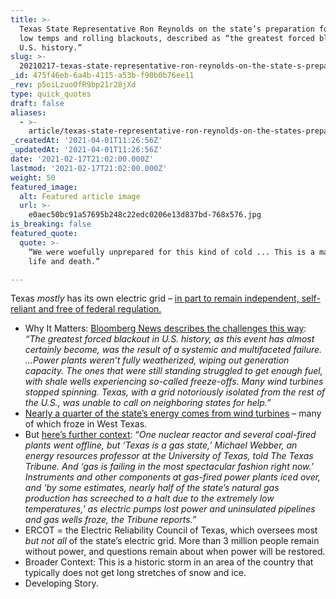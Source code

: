 ```yaml
---
title: >-
  Texas State Representative Ron Reynolds on the state’s preparation for record
  low temps and rolling blackouts, described as “the greatest forced blackout in
  U.S. history.”
slug: >-
  20210217-texas-state-representative-ron-reynolds-on-the-state-s-preparation-for-record-low-temps-and
_id: 475f46eb-6a4b-4115-a53b-f90b0b76ee11
_rev: p5oiLzuoOfR9bp21r28jXd
type: quick_quotes
draft: false
aliases:
  - >-
    article/texas-state-representative-ron-reynolds-on-the-states-preparation-for-record-low-temps-and-rolling-blackouts-described-as-greatest-forced-blackout-in-u-s-history/
_createdAt: '2021-04-01T11:26:56Z'
_updatedAt: '2021-04-01T11:26:56Z'
date: '2021-02-17T21:02:00.000Z'
lastmod: '2021-02-17T21:02:00.000Z'
weight: 50
featured_image:
  alt: Featured article image
  url: >-
    e0aec50bc91a57695b248c22edc0206e13d837bd-768x576.jpg
is_breaking: false
featured_quote:
  quote: >-
    “We were woefully unprepared for this kind of cold ... This is a matter of
    life and death.”

---
```

Texas *mostly* has its own electric grid – [in part to remain independent, self-reliant and free of federal regulation.](https://www.texastribune.org/2011/02/08/texplainer-why-does-texas-have-its-own-power-grid/)

* Why It Matters: [Bloomberg News describes the challenges this way](https://www.bloomberg.com/news/articles/2021-02-17/in-texas-s-black-swan-blackout-everything-went-wrong-at-once): _“The greatest forced blackout in U.S. history, as this event has almost certainly become, was the result of a systemic and multifaceted failure. …Power plants weren’t fully weatherized, wiping out generation capacity. The ones that were still standing struggled to get enough fuel, with shale wells experiencing so-called freeze-offs. Many wind turbines stopped spinning. Texas, with a grid notoriously isolated from the rest of the U.S., was unable to call on neighboring states for help.”_
* [Nearly a quarter of the state’s energy comes from wind turbines](https://www.statesman.com/story/news/2021/02/14/historic-winter-storm-freezes-texas-wind-turbines-hampering-electric-generation/4483230001/) – many of which froze in West Texas.
* But [here’s further context](https://news.yahoo.com/texas-power-grid-failed-mostly-065217364.html): “_One nuclear reactor and several coal-fired plants went offline, but ‘Texas is a gas state,’ Michael Webber, an energy resources professor at the University of Texas, told The Texas Tribune. And ‘gas is failing in the most spectacular fashion right now.’ Instruments and other components at gas-fired power plants iced over, and ‘by some estimates, nearly half of the state’s natural gas production has screeched to a halt due to the extremely low temperatures,’ as electric pumps lost power and uninsulated pipelines and gas wells froze, the Tribune reports.”_
* ERCOT = the Electric Reliability Council of Texas, which oversees most *but not all* of the state’s electric grid. More than 3 million people remain without power, and questions remain about when power will be restored.
* Broader Context: This is a historic storm in an area of the country that typically does not get long stretches of snow and ice.
* Developing Story.
